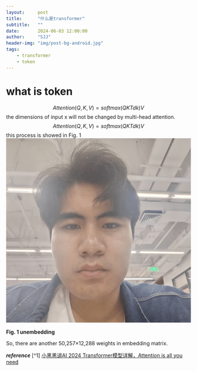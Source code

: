 ```yaml
---
layout:     post
title:      "什么是transformer"
subtitle:   ""
date:       2024-06-03 12:00:00
author:     "SJJ"
header-img: "img/post-bg-android.jpg"
tags:
    - transformer
    - token
---
```

# what is token
$$Attention(Q,K,V)=softmax(QKTdk)V$$
the dimensions of input x will not be changed by multi-head attention.
$$Attention(Q,K,V)=softmax(QKTdk)V$$
 this process is showed in Fig. 1
![在这里插入图片描述](../img/SJJ.png)

**Fig. 1 unembedding**

So, there are another 50,257×12,288 weights in embedding matrix.

***reference***
[^1] [小黑黑讲AI 2024 Transformer模型详解，Attention is all you need](https://www.bilibili.com/video/BV14m421u7EM/)


